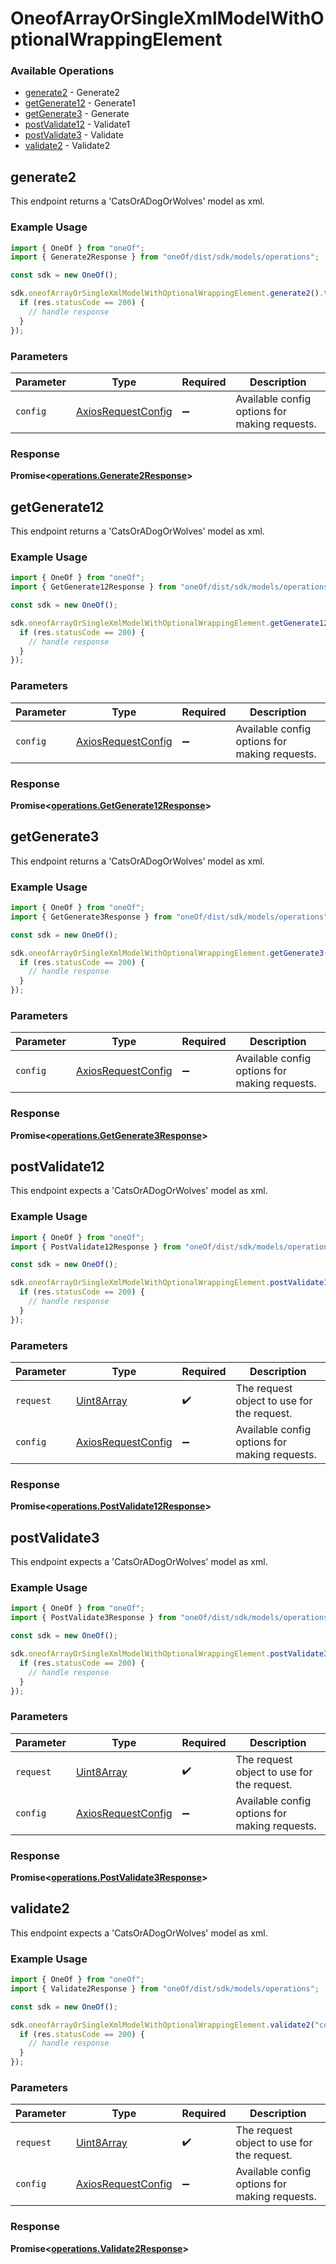 # OneofArrayOrSingleXmlModelWithOptionalWrappingElement

### Available Operations

* [generate2](#generate2) - Generate2
* [getGenerate12](#getgenerate12) - Generate1
* [getGenerate3](#getgenerate3) - Generate
* [postValidate12](#postvalidate12) - Validate1
* [postValidate3](#postvalidate3) - Validate
* [validate2](#validate2) - Validate2

## generate2

This endpoint returns a 'CatsOrADogOrWolves' model as xml.

### Example Usage

```typescript
import { OneOf } from "oneOf";
import { Generate2Response } from "oneOf/dist/sdk/models/operations";

const sdk = new OneOf();

sdk.oneofArrayOrSingleXmlModelWithOptionalWrappingElement.generate2().then((res: Generate2Response) => {
  if (res.statusCode == 200) {
    // handle response
  }
});
```

### Parameters

| Parameter                                                    | Type                                                         | Required                                                     | Description                                                  |
| ------------------------------------------------------------ | ------------------------------------------------------------ | ------------------------------------------------------------ | ------------------------------------------------------------ |
| `config`                                                     | [AxiosRequestConfig](https://axios-http.com/docs/req_config) | :heavy_minus_sign:                                           | Available config options for making requests.                |


### Response

**Promise<[operations.Generate2Response](../../models/operations/generate2response.md)>**


## getGenerate12

This endpoint returns a 'CatsOrADogOrWolves' model as xml.

### Example Usage

```typescript
import { OneOf } from "oneOf";
import { GetGenerate12Response } from "oneOf/dist/sdk/models/operations";

const sdk = new OneOf();

sdk.oneofArrayOrSingleXmlModelWithOptionalWrappingElement.getGenerate12().then((res: GetGenerate12Response) => {
  if (res.statusCode == 200) {
    // handle response
  }
});
```

### Parameters

| Parameter                                                    | Type                                                         | Required                                                     | Description                                                  |
| ------------------------------------------------------------ | ------------------------------------------------------------ | ------------------------------------------------------------ | ------------------------------------------------------------ |
| `config`                                                     | [AxiosRequestConfig](https://axios-http.com/docs/req_config) | :heavy_minus_sign:                                           | Available config options for making requests.                |


### Response

**Promise<[operations.GetGenerate12Response](../../models/operations/getgenerate12response.md)>**


## getGenerate3

This endpoint returns a 'CatsOrADogOrWolves' model as xml.

### Example Usage

```typescript
import { OneOf } from "oneOf";
import { GetGenerate3Response } from "oneOf/dist/sdk/models/operations";

const sdk = new OneOf();

sdk.oneofArrayOrSingleXmlModelWithOptionalWrappingElement.getGenerate3().then((res: GetGenerate3Response) => {
  if (res.statusCode == 200) {
    // handle response
  }
});
```

### Parameters

| Parameter                                                    | Type                                                         | Required                                                     | Description                                                  |
| ------------------------------------------------------------ | ------------------------------------------------------------ | ------------------------------------------------------------ | ------------------------------------------------------------ |
| `config`                                                     | [AxiosRequestConfig](https://axios-http.com/docs/req_config) | :heavy_minus_sign:                                           | Available config options for making requests.                |


### Response

**Promise<[operations.GetGenerate3Response](../../models/operations/getgenerate3response.md)>**


## postValidate12

This endpoint expects a 'CatsOrADogOrWolves' model as xml.

### Example Usage

```typescript
import { OneOf } from "oneOf";
import { PostValidate12Response } from "oneOf/dist/sdk/models/operations";

const sdk = new OneOf();

sdk.oneofArrayOrSingleXmlModelWithOptionalWrappingElement.postValidate12("unde".encode()).then((res: PostValidate12Response) => {
  if (res.statusCode == 200) {
    // handle response
  }
});
```

### Parameters

| Parameter                                                    | Type                                                         | Required                                                     | Description                                                  |
| ------------------------------------------------------------ | ------------------------------------------------------------ | ------------------------------------------------------------ | ------------------------------------------------------------ |
| `request`                                                    | [Uint8Array](../../models//.md)                              | :heavy_check_mark:                                           | The request object to use for the request.                   |
| `config`                                                     | [AxiosRequestConfig](https://axios-http.com/docs/req_config) | :heavy_minus_sign:                                           | Available config options for making requests.                |


### Response

**Promise<[operations.PostValidate12Response](../../models/operations/postvalidate12response.md)>**


## postValidate3

This endpoint expects a 'CatsOrADogOrWolves' model as xml.

### Example Usage

```typescript
import { OneOf } from "oneOf";
import { PostValidate3Response } from "oneOf/dist/sdk/models/operations";

const sdk = new OneOf();

sdk.oneofArrayOrSingleXmlModelWithOptionalWrappingElement.postValidate3("nulla".encode()).then((res: PostValidate3Response) => {
  if (res.statusCode == 200) {
    // handle response
  }
});
```

### Parameters

| Parameter                                                    | Type                                                         | Required                                                     | Description                                                  |
| ------------------------------------------------------------ | ------------------------------------------------------------ | ------------------------------------------------------------ | ------------------------------------------------------------ |
| `request`                                                    | [Uint8Array](../../models//.md)                              | :heavy_check_mark:                                           | The request object to use for the request.                   |
| `config`                                                     | [AxiosRequestConfig](https://axios-http.com/docs/req_config) | :heavy_minus_sign:                                           | Available config options for making requests.                |


### Response

**Promise<[operations.PostValidate3Response](../../models/operations/postvalidate3response.md)>**


## validate2

This endpoint expects a 'CatsOrADogOrWolves' model as xml.

### Example Usage

```typescript
import { OneOf } from "oneOf";
import { Validate2Response } from "oneOf/dist/sdk/models/operations";

const sdk = new OneOf();

sdk.oneofArrayOrSingleXmlModelWithOptionalWrappingElement.validate2("corrupti".encode()).then((res: Validate2Response) => {
  if (res.statusCode == 200) {
    // handle response
  }
});
```

### Parameters

| Parameter                                                    | Type                                                         | Required                                                     | Description                                                  |
| ------------------------------------------------------------ | ------------------------------------------------------------ | ------------------------------------------------------------ | ------------------------------------------------------------ |
| `request`                                                    | [Uint8Array](../../models//.md)                              | :heavy_check_mark:                                           | The request object to use for the request.                   |
| `config`                                                     | [AxiosRequestConfig](https://axios-http.com/docs/req_config) | :heavy_minus_sign:                                           | Available config options for making requests.                |


### Response

**Promise<[operations.Validate2Response](../../models/operations/validate2response.md)>**

